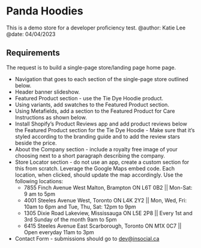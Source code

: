 # Panda Hoodies

This is a demo store for a developer proficiency test.
@author: Katie Lee
@date: 04/04/2023

## Requirements
The request is to build a single-page store/landing page home page.
- Navigation that goes to each section of the single-page store outlined below.
- Header banner slideshow.
- Featured Product section - use the Tie Dye Hoodie product.
- Using variants, add swatches to the Featured Product section.
- Using Metafields, add a section to the Featured Product for Care Instructions as shown below.
- Install Shopify’s Product Reviews app and add product reviews below the Featured Product section for the Tie Dye Hoodie - Make sure that it’s styled according to the branding guide and to add the review stars beside the price.
- About the Company section - include a royalty free image of your choosing next to a short paragraph describing the company.
- Store Locator section - do not use an app, create a custom section for this from scratch. Leverage the Google Maps embed code. Each location, when clicked, should update the map accordingly. Use the following locations:
  - 7855 Finch Avenue West Malton, Brampton ON L6T 0B2 || Mon-Sat: 9 am to 5pm
  - 4001 Steeles Avenue West, Toronto ON L4K 2Y2 || Mon, Wed, Fri: 10am to 6pm and Tue, Thu, Sat: 12pm to 9pm
  - 1305 Dixie Road Lakeview, Mississauga ON L5E 2P8 || Every 1st and 3rd Sunday of the month 9am to 5pm
  - 6415 Steeles Avenue East Scarborough, Toronto ON M1X 0C7 || Open everyday 11am to 3pm
- Contact Form - submissions should go to dev@insocial.ca